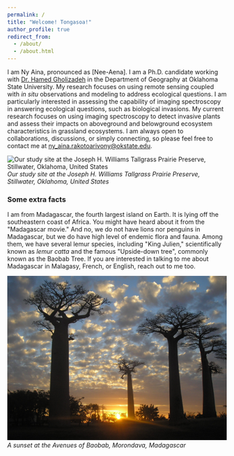 ```yaml
---
permalink: /
title: "Welcome! Tongasoa!"
author_profile: true
redirect_from: 
  - /about/
  - /about.html
---
```


I am Ny Aina, pronounced as [Nee-Aena]. I am a Ph.D. candidate working with [Dr. Hamed Gholizadeh](https://hamedgholizadeh.wixsite.com/mysite) in the Department of Geography at Oklahoma State University. My research focuses on using remote sensing coupled with *in situ* observations and modeling to address ecological questions. I am particularly interested in assessing the capability of imaging spectroscopy in answering ecological questions, such as biological invasions. My current research focuses on using imaging spectroscopy to detect invasive plants and assess their impacts on aboveground and belowground ecosystem characteristics in grassland ecosystems. I am always open to collaborations, discussions, or simply connecting, so please feel free to contact me at ny_aina.rakotoarivony@okstate.edu.

![Our study site at the Joseph H. Williams Tallgrass Prairie Preserve, Stillwater, Oklahoma, United States](images/IMG_20220731_145613468_HDR.jpg)
*Our study site at the Joseph H. Williams Tallgrass Prairie Preserve, Stillwater, Oklahoma, United States*

### Some extra facts
I am from Madagascar, the fourth largest island on Earth. It is lying off the southeastern coast of Africa. You might have heard about it from the "Madagascar movie." And no, we do not have lions nor penguins in Madagascar, but we do have high level of endemic flora and fauna. Among them, we have several lemur species, including "King Julien," scientifically known as *lemur catta* and the famous "Upside-down tree", commonly known as the Baobab Tree. If you are interested in talking to me about Madagascar in Malagasy, French, or English, reach out to me too.     

![A sunset at the Avenues of Baobab, Morondava, Madagascar](images/P1010575.JPG)
*A sunset at the Avenues of Baobab, Morondava, Madagascar*

